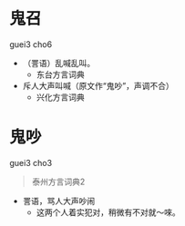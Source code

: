 # 鬼召
guei3 cho6
+ （詈语）乱喊乱叫。
  * 东台方言词典
+ 斥人大声叫喊（原文作“鬼吵”，声调不合）
  * 兴化方言词典


# 鬼吵
guei3 cho3
> 泰州方言词典2
- 詈语，骂人大声吵闹
  - 这两个人着实犯对，稍微有不对就～唻。